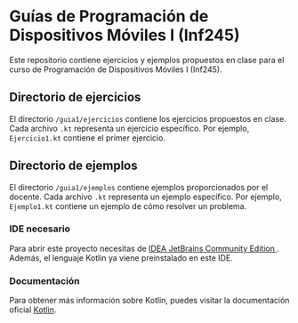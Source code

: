 # Guías de Programación de Dispositivos Móviles I (Inf245)

Este repositorio contiene ejercicios y ejemplos propuestos en clase para el curso de Programación de Dispositivos Móviles I (Inf245).

## Directorio de ejercicios

El directorio `/guia1/ejercicios` contiene los ejercicios propuestos en clase. Cada archivo `.kt` representa un ejercicio específico. Por ejemplo, `Ejercicio1.kt` contiene el primer ejercicio.

## Directorio de ejemplos

El directorio `/guia1/ejemplos` contiene ejemplos proporcionados por el docente. Cada archivo `.kt` representa un ejemplo específico. Por ejemplo, `Ejemplo1.kt` contiene un ejemplo de cómo resolver un problema.


### IDE necesario

Para abrir este proyecto necesitas de [IDEA JetBrains Community Edition ](https://www.jetbrains.com/idea/). Además, el lenguaje Kotlin ya viene preinstalado en este IDE.

### Documentación

Para obtener más información sobre Kotlin, puedes visitar la documentación oficial [Kotlin](https://kotlinlang.org/).